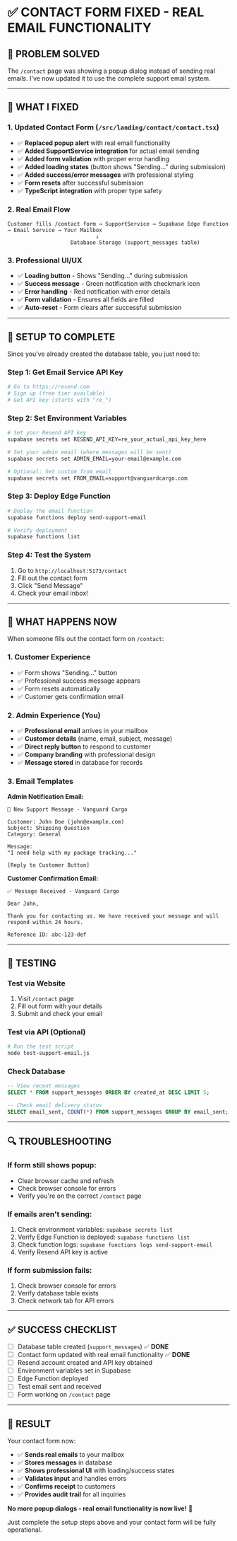 # ✅ CONTACT FORM FIXED - REAL EMAIL FUNCTIONALITY

## 🎯 **PROBLEM SOLVED**

The `/contact` page was showing a popup dialog instead of sending real emails. I've now updated it to use the complete support email system.

---

## 🔧 **WHAT I FIXED**

### **1. Updated Contact Form (`/src/landing/contact/contact.tsx`)**
- ✅ **Replaced popup alert** with real email functionality
- ✅ **Added SupportService integration** for actual email sending
- ✅ **Added form validation** with proper error handling
- ✅ **Added loading states** (button shows "Sending..." during submission)
- ✅ **Added success/error messages** with professional styling
- ✅ **Form resets** after successful submission
- ✅ **TypeScript integration** with proper type safety

### **2. Real Email Flow**
```
Customer fills /contact form → SupportService → Supabase Edge Function → Email Service → Your Mailbox
                            ↓
                    Database Storage (support_messages table)
```

### **3. Professional UI/UX**
- ✅ **Loading button** - Shows "Sending..." during submission
- ✅ **Success message** - Green notification with checkmark icon
- ✅ **Error handling** - Red notification with error details
- ✅ **Form validation** - Ensures all fields are filled
- ✅ **Auto-reset** - Form clears after successful submission

---

## 🚀 **SETUP TO COMPLETE**

Since you've already created the database table, you just need to:

### **Step 1: Get Email Service API Key**
```bash
# Go to https://resend.com
# Sign up (free tier available)
# Get API key (starts with "re_")
```

### **Step 2: Set Environment Variables**
```bash
# Set your Resend API key
supabase secrets set RESEND_API_KEY=re_your_actual_api_key_here

# Set your admin email (where messages will be sent)
supabase secrets set ADMIN_EMAIL=your-email@example.com

# Optional: Set custom from email
supabase secrets set FROM_EMAIL=support@vanguardcargo.com
```

### **Step 3: Deploy Edge Function**
```bash
# Deploy the email function
supabase functions deploy send-support-email

# Verify deployment
supabase functions list
```

### **Step 4: Test the System**
1. Go to `http://localhost:5173/contact`
2. Fill out the contact form
3. Click "Send Message"
4. Check your email inbox!

---

## 📧 **WHAT HAPPENS NOW**

When someone fills out the contact form on `/contact`:

### **1. Customer Experience**
- ✅ Form shows "Sending..." button
- ✅ Professional success message appears
- ✅ Form resets automatically
- ✅ Customer gets confirmation email

### **2. Admin Experience (You)**
- ✅ **Professional email** arrives in your mailbox
- ✅ **Customer details** (name, email, subject, message)
- ✅ **Direct reply button** to respond to customer
- ✅ **Company branding** with professional design
- ✅ **Message stored** in database for records

### **3. Email Templates**
**Admin Notification Email:**
```
🚚 New Support Message - Vanguard Cargo

Customer: John Doe (john@example.com)
Subject: Shipping Question
Category: General

Message:
"I need help with my package tracking..."

[Reply to Customer Button]
```

**Customer Confirmation Email:**
```
✅ Message Received - Vanguard Cargo

Dear John,

Thank you for contacting us. We have received your message and will respond within 24 hours.

Reference ID: abc-123-def
```

---

## 🧪 **TESTING**

### **Test via Website**
1. Visit `/contact` page
2. Fill out form with your details
3. Submit and check your email

### **Test via API** (Optional)
```bash
# Run the test script
node test-support-email.js
```

### **Check Database**
```sql
-- View recent messages
SELECT * FROM support_messages ORDER BY created_at DESC LIMIT 5;

-- Check email delivery status
SELECT email_sent, COUNT(*) FROM support_messages GROUP BY email_sent;
```

---

## 🔍 **TROUBLESHOOTING**

### **If form still shows popup:**
- Clear browser cache and refresh
- Check browser console for errors
- Verify you're on the correct `/contact` page

### **If emails aren't sending:**
1. Check environment variables: `supabase secrets list`
2. Verify Edge Function is deployed: `supabase functions list`
3. Check function logs: `supabase functions logs send-support-email`
4. Verify Resend API key is active

### **If form submission fails:**
1. Check browser console for errors
2. Verify database table exists
3. Check network tab for API errors

---

## ✅ **SUCCESS CHECKLIST**

- [ ] Database table created (`support_messages`) ✅ **DONE**
- [ ] Contact form updated with real email functionality ✅ **DONE**
- [ ] Resend account created and API key obtained
- [ ] Environment variables set in Supabase
- [ ] Edge Function deployed
- [ ] Test email sent and received
- [ ] Form working on `/contact` page

---

## 🎉 **RESULT**

Your contact form now:
- ✅ **Sends real emails** to your mailbox
- ✅ **Stores messages** in database
- ✅ **Shows professional UI** with loading/success states
- ✅ **Validates input** and handles errors
- ✅ **Confirms receipt** to customers
- ✅ **Provides audit trail** for all inquiries

**No more popup dialogs - real email functionality is now live!** 📧

Just complete the setup steps above and your contact form will be fully operational.
